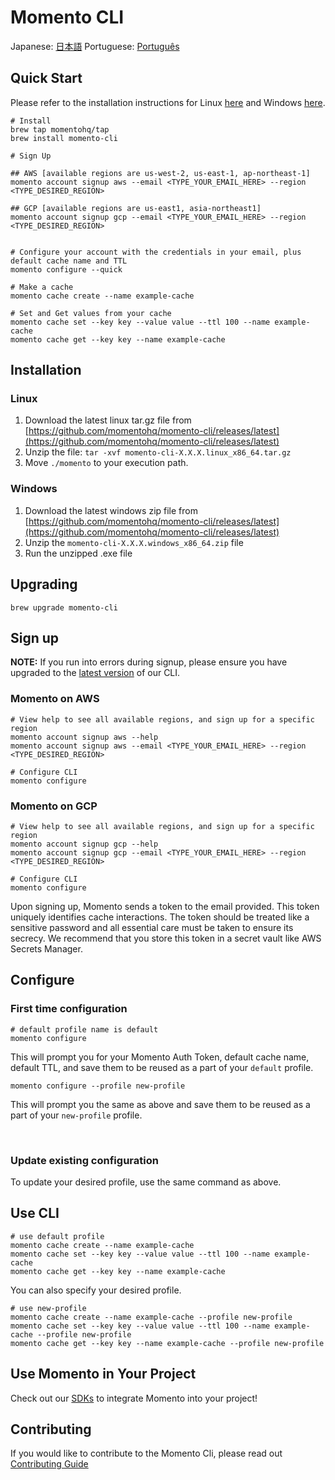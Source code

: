 # Momento CLI

Japanese: [日本語](README.ja.md)
Portuguese: [Português](README.pt.md)

## Quick Start

Please refer to the installation instructions for Linux [here](https://github.com/momentohq/momento-cli/blob/main/README.md#linux) and Windows [here](https://github.com/momentohq/momento-cli/blob/main/README.md#windows).

```
# Install
brew tap momentohq/tap
brew install momento-cli

# Sign Up

## AWS [available regions are us-west-2, us-east-1, ap-northeast-1]
momento account signup aws --email <TYPE_YOUR_EMAIL_HERE> --region <TYPE_DESIRED_REGION>

## GCP [available regions are us-east1, asia-northeast1]
momento account signup gcp --email <TYPE_YOUR_EMAIL_HERE> --region <TYPE_DESIRED_REGION>


# Configure your account with the credentials in your email, plus default cache name and TTL
momento configure --quick

# Make a cache
momento cache create --name example-cache

# Set and Get values from your cache
momento cache set --key key --value value --ttl 100 --name example-cache
momento cache get --key key --name example-cache

```

## Installation

### Linux

1. Download the latest linux tar.gz file from [https://github.com/momentohq/momento-cli/releases/latest](https://github.com/momentohq/momento-cli/releases/latest)
2. Unzip the file: `tar -xvf momento-cli-X.X.X.linux_x86_64.tar.gz`
3. Move `./momento` to your execution path.

### Windows

1. Download the latest windows zip file from [https://github.com/momentohq/momento-cli/releases/latest](https://github.com/momentohq/momento-cli/releases/latest)
2. Unzip the `momento-cli-X.X.X.windows_x86_64.zip` file
3. Run the unzipped .exe file

## Upgrading

```
brew upgrade momento-cli
```

## Sign up

**NOTE:** If you run into errors during signup, please ensure you have upgraded to the [latest version](https://github.com/momentohq/momento-cli/releases/latest) of our CLI.

### Momento on AWS
```
# View help to see all available regions, and sign up for a specific region
momento account signup aws --help
momento account signup aws --email <TYPE_YOUR_EMAIL_HERE> --region <TYPE_DESIRED_REGION>

# Configure CLI
momento configure
```

### Momento on GCP
```
# View help to see all available regions, and sign up for a specific region
momento account signup gcp --help
momento account signup gcp --email <TYPE_YOUR_EMAIL_HERE> --region <TYPE_DESIRED_REGION>

# Configure CLI
momento configure
```

Upon signing up, Momento sends a token to the email provided. This token uniquely identifies cache interactions. The token should be treated like a sensitive password and all essential care must be taken to ensure its secrecy. We recommend that you store this token in a secret vault like AWS Secrets Manager.

## Configure

### First time configuration

```
# default profile name is default
momento configure
```

This will prompt you for your Momento Auth Token, default cache name, default TTL, and save them to be reused as a part of your `default` profile.

```
momento configure --profile new-profile
```

This will prompt you the same as above and save them to be reused as a part of your `new-profile` profile.

<br>

### Update existing configuration

To update your desired profile, use the same command as above.

## Use CLI

```
# use default profile
momento cache create --name example-cache
momento cache set --key key --value value --ttl 100 --name example-cache
momento cache get --key key --name example-cache
```

You can also specify your desired profile.

```
# use new-profile
momento cache create --name example-cache --profile new-profile
momento cache set --key key --value value --ttl 100 --name example-cache --profile new-profile
momento cache get --key key --name example-cache --profile new-profile
```

## Use Momento in Your Project

Check out our [SDKs](https://github.com/momentohq/client-sdk-examples) to integrate Momento into your project!

## Contributing

If you would like to contribute to the Momento Cli, please read out [Contributing Guide](./CONTRIBUTING.md)
